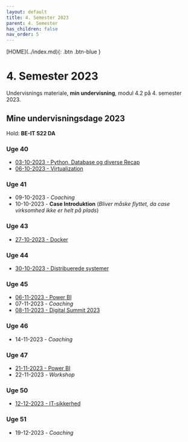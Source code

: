 ```yaml
---
layout: default
title: 4. Semester 2023
parent: 4. Semester
has_children: false
nav_order: 5
---
```


<span class="fs-1">
[HOME](../index.md){: .btn .btn-blue }
</span>

# 4. Semester 2023
Undervisnings materiale, **min undervisning**, modul 4.2 på 4. semester 2023.

## Mine undervisningsdage 2023
Hold: **BE-IT S22 DA**

### Uge 40
- [03-10-2023 - Python, Database og diverse Recap](./python/index.md)
- [06-10-2023 - Virtualization](./virtualisering/index.md)

### Uge 41
- 09-10-2023 - *Coaching*
- 10-10-2023 - **Case Introduktion** (*Bliver måske flyttet, da case virksomhed ikke er helt på plads*)

### Uge 43
- [27-10-2023 - Docker](./docker/index.md)

### Uge 44
- [30-10-2023 - Distribuerede systemer](./distribuerede_systemer/index.md)

### Uge 45
- [06-11-2023 - Power BI](./power_bi/index.md)
- 07-11-2023 - *Coaching*
- [08-11-2023 - Digital Summit 2023](https://event.ing.dk/digitaltechsummit)

### Uge 46
- 14-11-2023 - *Coaching*

### Uge 47
- [21-11-2023 - Power BI](./power_bi/index.md)
- 22-11-2023 - *Workshop*

### Uge 50
- [12-12-2023 - IT-sikkerhed](./it_security/index.md)

### Uge 51
- 19-12-2023 - *Coaching*